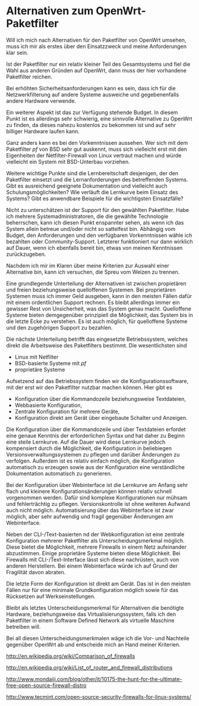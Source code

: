 
Alternativen zum OpenWrt-Paketfilter
====================================

Will ich mich nach Alternativen für den Paketfilter von OpenWrt umsehen,
muss ich mir als erstes über den Einsatzzweck und meine Anforderungen klar
sein.

Ist der Paketfilter nur ein relativ kleiner Teil des Gesamtsystems und fiel
die Wahl aus anderen Gründen auf OpenWrt, dann muss der hier vorhandene
Paketfilter reichen.

Bei erhöhten Sicherheitsanforderungen kann es sein, dass ich für die
Netzwerkfilterung auf andere Systeme ausweiche und gegebenenfalls andere
Hardware verwende.

Ein weiterer Aspekt ist das zur Verfügung stehende Budget.
In diesem Punkt ist es allerdings sehr schwierig, eine sinnvolle Alternative
zu OpenWrt zu finden, da dieses nahezu kostenlos zu bekommen ist und auf
sehr billiger Hardware laufen kann.

Ganz anders kann es bei den Vorkenntnissen aussehen.
Wer sich mit dem Paketfilter *pf* von BSD sehr gut auskennt, muss sich
vielleicht erst mit den Eigenheiten der Netfilter-Firewall von Linux
vertraut machen und würde vielleicht ein System mit BSD-Unterbau vorziehen.

Weitere wichtige Punkte sind die Lernbereitschaft desjenigen, der den
Paketfilter einsetzt und die Lernanforderungen des betreffenden Systems.
Gibt es ausreichend geeignete Dokumentation und vielleicht auch
Schulungsmöglichkeiten?
Wie verläuft die Lernkurve beim Einsatz des Systems?
Gibt es anwendbare Beispiele für die wichtigsten Einsatzfälle?

Nicht zu unterschätzen ist der Support für den gewählten Paketfilter.
Habe ich mehrere Systemadministratoren, die die gewählte Technologie
beherrschen, kann ich diesen Punkt enspannter sehen, als wenn ich das System
allein betreue und/oder nicht so sattelfest bin.
Abhängig vom Budget, den Anforderungen und den verfügbaren Vorkenntnissen
wähle ich bezahlten oder Community-Support.
Letzterer funktioniert nur dann wirklich auf Dauer, wenn ich ebenfalls
bereit bin, etwas von meinen Kenntnissen zurückzugeben.

Nachdem ich mir im Klaren über meine Kriterien zur Auswahl einer Alternative
bin, kann ich versuchen, die Spreu vom Weizen zu trennen.

Eine grundlegende Unterteilung der Alternativen ist zwischen propietären und
freien beziehungsweise quelloffenen Systemen.
Bei proprietären Systemen muss ich immer Geld ausgeben, kann in den meisten
Fällen dafür mit einem ordentlichen Support rechnen.
Es bleibt allerdings immer ein gewisser Rest von Unsicherheit, was das
System genau macht.
Quelloffene Systeme bieten demgegenüber prinzipiell die Möglichkeit, das
System bis in die letzte Ecke zu verstehen.
Es ist auch möglich, für quelloffene Systeme und den zugehörigen Support zu
bezahlen.

Die nächste Unterteilung betrifft das eingesetzte Betriebssystem, welches
direkt die Arbeitsweise des Paketfilters bestimmt.
Die wesentlichsten sind

*   Linux mit Netfilter
*   BSD-basierte Systeme mit *pf*
*   proprietäre Systeme

Aufsetzend auf das Betriebssystem finden wir die Konfigurationssoftware, mit
der erst wir den Paketfilter nutzbar machen können.
Hier gibt es

*   Konfiguration über die Kommandozeile beziehungsweise Textdateien,
*   Webbasierte Konfiguration,
*   Zentrale Konfiguration für mehrere Geräte,
*   Konfiguration direkt am Gerät über eingebaute Schalter und Anzeigen.

Die Konfiguration über die Kommandozeile und über Textdateien erfordet eine
genaue Kenntnis der erforderlichen Syntax und hat daher zu Beginn eine
steile Lernkurve.
Auf die Dauer wird diese Lernkurve jedoch kompensiert durch die Möglichkeit,
die Konfiguration in beliebiegen Versionsverwaltungssystemen zu pflegen und
darüber Änderungen zu verfolgen.
Außerdem ist es relativ einfach möglich, die Konfiguration automatisch zu
erzeugen sowie aus der Konfiguration eine verständliche Dokumentation
automatisch zu generieren.

Bei der Konfiguration über Webinterface ist die Lernkurve am Anfang sehr
flach und kleinere Konfigurationsänderungen können relativ schnell
vorgenommen werden.
Dafür sind komplexe Konfigurationen nur mühsam und fehlerträchtig zu
pflegen.
Versionskontrolle ist ohne weiteren Aufwand auch nicht möglich.
Automatisierung über das Webinterface ist zwar möglich, aber sehr aufwendig
und fragil gegenüber Änderungen am Webinterface.

Neben der CLI-/Text-basierten nd der Webkonfiguration ist eine zentrale
Konfiguration mehrerer Paketfilter als Unterscheidungsmerkmal möglich.
Diese bietet die Möglichkeit, mehrere Firewalls in einem Netz aufeinander
abzustimmen.
Einige proprietäre Systeme bieten diese Möglichkeit.
Bei Firewalls mit CLI-/Text-Interface lässt sich diese nachrüsten, auch von
anderen Herstellern.
Bei einem Webinterface würde ich auf Grund der Fragilität davon abraten.

Die letzte Form der Konfiguration ist direkt am Gerät.
Das ist in den meisten Fällen nur für eine minimale Grundkonfiguration
möglich sowie für das Rücksetzen auf Werkseinstellungen.

Bleibt als letztes Unterscheidungsmerkmal für Alternativen die benötigte
Hardware, beziehungsweise das Virtualisierungssystem, falls ich den
Paketfilter in einem Software Defined Network als virtuelle Maschine
betreiben will.

Bei all diesen Unterscheidungsmerkmalen wäge ich die Vor- und Nachteile
gegenüber OpenWrt ab und entscheide mich an Hand meiner Kriterien.


http://en.wikipedia.org/wiki/Comparison_of_firewalls

http://en.wikipedia.org/wiki/List_of_router_and_firewall_distributions

http://www.mondaiji.com/blog/other/it/10175-the-hunt-for-the-ultimate-free-open-source-firewall-distro

http://www.tecmint.com/open-source-security-firewalls-for-linux-systems/


